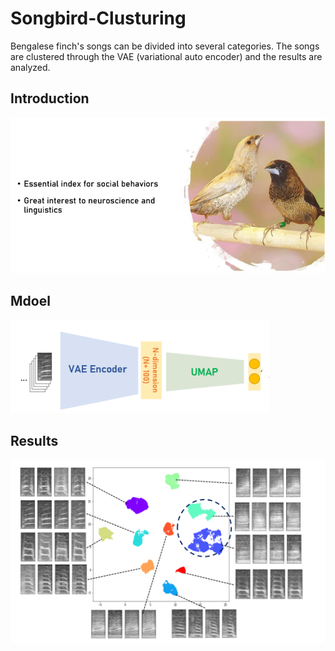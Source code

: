 # Songbird-Clusturing

Bengalese finch's songs can be divided into several categories. The songs are clustered through the VAE (variational auto encoder) and the results are analyzed.

## Introduction
![](https://github.com/yebiny/Songbird-clusturing/blob/master/imgs/songbird_intro.PNG?raw=true)

## Mdoel 

![](https://github.com/yebiny/Songbird-clusturing/blob/master/imgs/songbird_model.PNG?raw=true)
## Results


![](https://github.com/yebiny/Songbird-clusturing/blob/master/imgs/songbird_vae1.PNG?raw=true)

